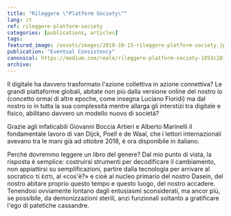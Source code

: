 ```yaml
---
title: "Rileggere \"Platform Society\""
lang: it
ref: rileggere-platform-society
categories: [publications, articles]
tags:
featured_image: /assets/images/2019-10-15-rileggere-platform-society.jpg
publication: "Eventual Consistency"
canonical: https://medium.com/reale/rileggere-platform-society-1853c281a5bb
archive:
---
```


Il digitale ha davvero trasformato l'azione collettiva in azione connettiva? Le grandi piattaforme globali, abitate non più dalla versione online del nostro io (concetto ormai di altre epoche, come insegna Luciano Floridi) ma dal nostro io in tutta la sua complessità mentre allarga gli interstizi tra digitale e fisico, abilitano davvero un modello nuovo di società?

Grazie agli infaticabili Giovanni Boccia Artieri e Alberto Marinelli il fondamentale lavoro di van Dijck, Poell e de Waal, che i lettori internazionali avevano tra le mani già ad ottobre 2018, è ora disponibile in italiano.

Perché dovremmo leggere un libro del genere? Dal mio punto di vista, la risposta è semplice: costruirsi strumenti per decodificare il cambiamento, non appiattirsi su semplificazioni, partire dalla tecnologia per arrivare al socratico τί ἐστι, al «cos'è?» e cioè al nucleo primario del nostro Dasein, del nostro abitare proprio questo tempo e questo luogo, del nostro accadere. Tenendosi ovviamente lontano dagli entusiasmi sconsiderati, ma ancor più, se possibile, da demonizzazioni sterili, anzi funzionali soltanto a gratificare l'ego di patetiche cassandre.
